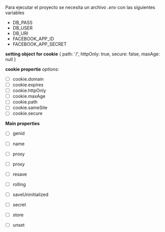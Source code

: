 Para ejecutar el proyecto se necesita un archivo *.env* con las siguientes variables 

- DB_PASS
- DB_USER
- DB_URI
- FACEBOOK_APP_ID
- FACEBOOK_APP_SECRET

**setting object for cookie**
{ path: '/', httpOnly: true, secure: false, maxAge: null }

**cookie propertie**
*options:*
- [ ] cookie.domain
- [ ] cookie.expires
- [ ] cookie.httpOnly
- [ ] cookie.maxAge
- [ ] cookie.path
- [ ] cookie.sameSite
- [ ] cookie.secure

**Main properties**

- [ ] genid 
- [ ] name
- [ ] proxy
- [ ] proxy
- [ ] resave
- [ ] rolling
- [ ] saveUninitialized
- [ ] secret
- [ ] store
- [ ] unset

